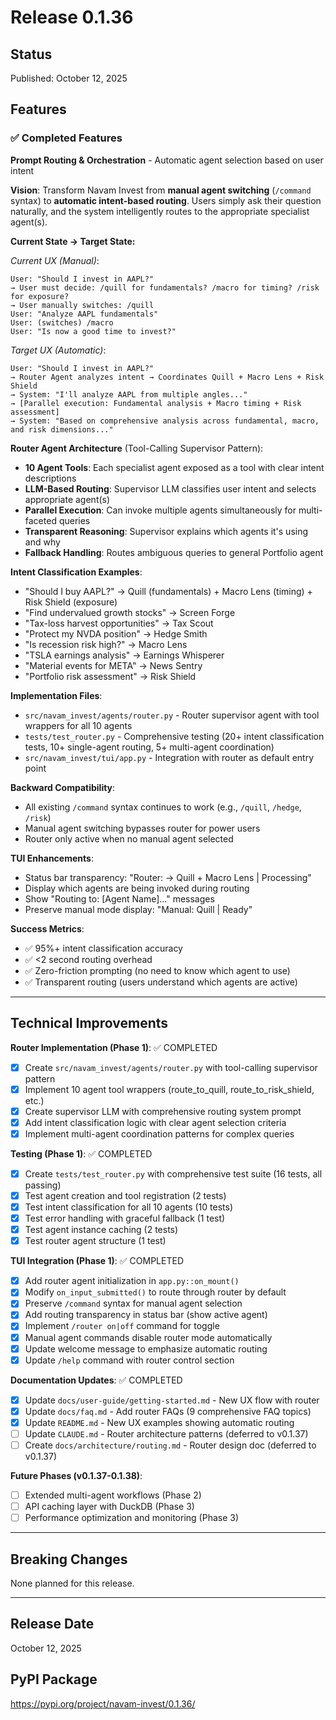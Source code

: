 # Release 0.1.36

## Status
Published: October 12, 2025

## Features

### ✅ Completed Features

**Prompt Routing & Orchestration** - Automatic agent selection based on user intent

**Vision**: Transform Navam Invest from **manual agent switching** (`/command` syntax) to **automatic intent-based routing**. Users simply ask their question naturally, and the system intelligently routes to the appropriate specialist agent(s).

**Current State → Target State:**

*Current UX (Manual)*:
```
User: "Should I invest in AAPL?"
→ User must decide: /quill for fundamentals? /macro for timing? /risk for exposure?
→ User manually switches: /quill
User: "Analyze AAPL fundamentals"
User: (switches) /macro
User: "Is now a good time to invest?"
```

*Target UX (Automatic)*:
```
User: "Should I invest in AAPL?"
→ Router Agent analyzes intent → Coordinates Quill + Macro Lens + Risk Shield
→ System: "I'll analyze AAPL from multiple angles..."
→ [Parallel execution: Fundamental analysis + Macro timing + Risk assessment]
→ System: "Based on comprehensive analysis across fundamental, macro, and risk dimensions..."
```

**Router Agent Architecture** (Tool-Calling Supervisor Pattern):
- **10 Agent Tools**: Each specialist agent exposed as a tool with clear intent descriptions
- **LLM-Based Routing**: Supervisor LLM classifies user intent and selects appropriate agent(s)
- **Parallel Execution**: Can invoke multiple agents simultaneously for multi-faceted queries
- **Transparent Reasoning**: Supervisor explains which agents it's using and why
- **Fallback Handling**: Routes ambiguous queries to general Portfolio agent

**Intent Classification Examples**:
- "Should I buy AAPL?" → Quill (fundamentals) + Macro Lens (timing) + Risk Shield (exposure)
- "Find undervalued growth stocks" → Screen Forge
- "Tax-loss harvest opportunities" → Tax Scout
- "Protect my NVDA position" → Hedge Smith
- "Is recession risk high?" → Macro Lens
- "TSLA earnings analysis" → Earnings Whisperer
- "Material events for META" → News Sentry
- "Portfolio risk assessment" → Risk Shield

**Implementation Files**:
- `src/navam_invest/agents/router.py` - Router supervisor agent with tool wrappers for all 10 agents
- `tests/test_router.py` - Comprehensive testing (20+ intent classification tests, 10+ single-agent routing, 5+ multi-agent coordination)
- `src/navam_invest/tui/app.py` - Integration with router as default entry point

**Backward Compatibility**:
- All existing `/command` syntax continues to work (e.g., `/quill`, `/hedge`, `/risk`)
- Manual agent switching bypasses router for power users
- Router only active when no manual agent selected

**TUI Enhancements**:
- Status bar transparency: "Router: → Quill + Macro Lens | Processing"
- Display which agents are being invoked during routing
- Show "Routing to: [Agent Name]..." messages
- Preserve manual mode display: "Manual: Quill | Ready"

**Success Metrics**:
- ✅ 95%+ intent classification accuracy
- ✅ <2 second routing overhead
- ✅ Zero-friction prompting (no need to know which agent to use)
- ✅ Transparent routing (users understand which agents are active)

---

## Technical Improvements

**Router Implementation (Phase 1)**: ✅ COMPLETED
- [x] Create `src/navam_invest/agents/router.py` with tool-calling supervisor pattern
- [x] Implement 10 agent tool wrappers (route_to_quill, route_to_risk_shield, etc.)
- [x] Create supervisor LLM with comprehensive routing system prompt
- [x] Add intent classification logic with clear agent selection criteria
- [x] Implement multi-agent coordination patterns for complex queries

**Testing (Phase 1)**: ✅ COMPLETED
- [x] Create `tests/test_router.py` with comprehensive test suite (16 tests, all passing)
- [x] Test agent creation and tool registration (2 tests)
- [x] Test intent classification for all 10 agents (10 tests)
- [x] Test error handling with graceful fallback (1 test)
- [x] Test agent instance caching (2 tests)
- [x] Test router agent structure (1 test)

**TUI Integration (Phase 1)**: ✅ COMPLETED
- [x] Add router agent initialization in `app.py::on_mount()`
- [x] Modify `on_input_submitted()` to route through router by default
- [x] Preserve `/command` syntax for manual agent selection
- [x] Add routing transparency in status bar (show active agent)
- [x] Implement `/router on|off` command for toggle
- [x] Manual agent commands disable router mode automatically
- [x] Update welcome message to emphasize automatic routing
- [x] Update `/help` command with router control section

**Documentation Updates**: ✅ COMPLETED
- [x] Update `docs/user-guide/getting-started.md` - New UX flow with router
- [x] Update `docs/faq.md` - Add router FAQs (9 comprehensive FAQ topics)
- [x] Update `README.md` - New UX examples showing automatic routing
- [ ] Update `CLAUDE.md` - Router architecture patterns (deferred to v0.1.37)
- [ ] Create `docs/architecture/routing.md` - Router design doc (deferred to v0.1.37)

**Future Phases (v0.1.37-0.1.38)**:
- [ ] Extended multi-agent workflows (Phase 2)
- [ ] API caching layer with DuckDB (Phase 3)
- [ ] Performance optimization and monitoring (Phase 3)

---

## Breaking Changes

None planned for this release.

---

## Release Date
October 12, 2025

## PyPI Package
https://pypi.org/project/navam-invest/0.1.36/
